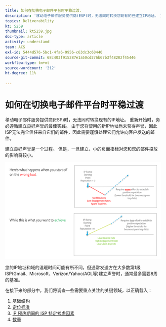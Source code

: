 ```yaml
---
title: 如何在切换电子邮件平台时平稳过渡.
description: '移动电子邮件服务提供商(ESP)时，无法同时转换您现有的已建立IP地址。 重新开始时，务必遵循建立良好声誉的最佳实践。 '
topics: Deliverability
kt: 5259
thumbnail: kt5259.jpg
doc-type: article
activity: understand
team: ACS
exl-id: 5444d576-5bc1-4fa6-9956-c63dc3c60440
source-git-commit: 68c403f915287e1a50cd276b67b3f48202f45446
workflow-type: tm+mt
source-wordcount: '212'
ht-degree: 11%

---
```


# 如何在切换电子邮件平台时平稳过渡

移动电子邮件服务提供商(ESP)时，无法同时转换现有的IP地址。 重新开始时，务必遵循建立良好声誉的最佳实践。 由于您将使用的新IP地址尚未获得声誉，因此ISP无法完全信任来自它们的邮件，因此需要谨慎处理它们允许向客户发送的邮件。

建立良好声誉是一个过程。 但是，一旦建立，小的负面指标对您和您的邮件投放的影响将较小。

![过渡过程](../assets/transition-process.png)

您的IP地址和域的温暖时间可能有所不同，但通常发送方在大多数第1级ISP(Gmail、Microsoft、Verizon/Yahoo/AOL等)建立声誉时，通常最多需要8周的基准。

在接下来的部分中，我们将调查一些需要重点关注的关键领域，以正确载入：

1. [基础结构](/help/transition-process/infrastructure.md)
2. [定位标准](/help/transition-process/targeting-criteria.md)
3. [IP 预热期间的 ISP 特定考虑因素](/help/transition-process/isp-specific-considerations-during-ip-warming.md)
4. [数量](/help/transition-process/volume.md)
